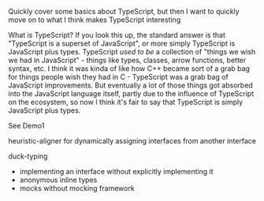 Quickly cover some basics about TypeScript, but then I want to quickly move on to what I think makes TypeScript interesting

What is TypeScript? If you look this up, the standard answer is that "TypeScript is a superset of JavaScript", or more simply TypeScript is JavaScript plus types. TypeScript _used to be_ a collection of "things we wish we had in JavaScript" - things like types, classes, arrow functions, better syntax, etc. I think it was kinda of like how C++ became sort of a grab bag for things people wish they had in C - TypeScript was a grab bag of JavaScript improvements. But eventually a lot of those things got absorbed into the JavaScript language itself, partly due to the influence of TypeScript on the ecosystem, so now I think it's fair to say that TypeScript is simply JavaScript plus types.

See Demo1

heuristic-aligner for dynamically assigning interfaces from another interface

duck-typing
 - implementing an interface without explicitly implementing it
 - anonymous inline types
 - mocks without mocking framework